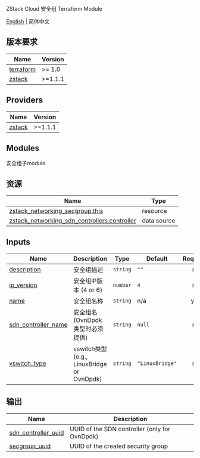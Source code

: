 ZStack Cloud 安全组 Terraform Module

[English](./README.md) | 简体中文

## 版本要求

| Name | Version |
|------|---------|
| <a name="requirement_terraform"></a> [terraform](#requirement\_terraform) | >= 1.0 |
| <a name="requirement_zstack"></a> [zstack](#requirement\_zstack) | >=1.1.1 |

## Providers

| Name | Version |
|------|---------|
| <a name="provider_zstack"></a> [zstack](#provider\_zstack) | >=1.1.1 |

## Modules

安全组子module

## 资源

| Name | Type |
|------|------|
| [zstack_networking_secgroup.this](https://registry.terraform.io/providers/ZStack-Robot/zstack/latest/docs/resources/networking_secgroup) | resource |
| [zstack_networking_sdn_controllers.controller](https://registry.terraform.io/providers/ZStack-Robot/zstack/latest/docs/data-sources/networking_sdn_controllers) | data source |

## Inputs

| Name | Description | Type | Default | Required |
|------|-------------|------|---------|:--------:|
| <a name="input_description"></a> [description](#input\_description) | 安全组描述 | `string` | `""` | no |
| <a name="input_ip_version"></a> [ip\_version](#input\_ip\_version) | 安全组IP版本 (4 or 6) | `number` | `4` | no |
| <a name="input_name"></a> [name](#input\_name) | 安全组名称 | `string` | n/a | yes |
| <a name="input_sdn_controller_name"></a> [sdn\_controller\_name](#input\_sdn\_controller\_name) | 安全组名 (OvnDpdk 类型时必须提供) | `string` | `null` | no |
| <a name="input_vswitch_type"></a> [vswitch\_type](#input\_vswitch\_type) | vswitch类型 (e.g., LinuxBridge or OvnDpdk) | `string` | `"LinuxBridge"` | no |

## 输出

| Name | Description |
|------|-------------|
| <a name="output_sdn_controller_uuid"></a> [sdn\_controller\_uuid](#output\_sdn\_controller\_uuid) | UUID of the SDN controller (only for OvnDpdk) |
| <a name="output_secgroup_uuid"></a> [secgroup\_uuid](#output\_secgroup\_uuid) | UUID of the created security group |
